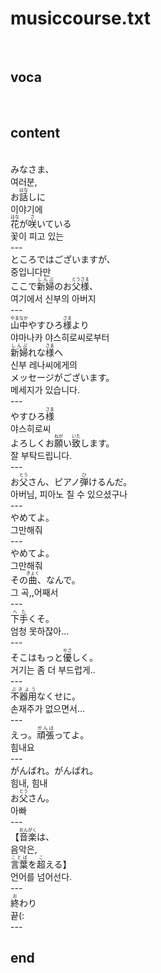 <h1>musiccourse.txt</h1><br>
<h2>voca</h2><br>
<h2>content</h2><br>
みなさま、<br>
여러분,<br>
お<ruby><rb>話</rb><rt>はな</rt></ruby>しに<br>
이야기에<br>
<ruby><rb>花</rb><rt>はな</rt></ruby>が<ruby><rb>咲</rb><rt>さ</rt></ruby>いている<br>
꽃이 피고 있는<br>
---<br>
ところではございますが、<br>
중입니다만<br>
ここで<ruby><rb>新婦</rb><rt>しんぷ</rt></ruby>のお<ruby><rb>父様</rb><rt>とうさま</rt></ruby>、<br>
여기에서 신부의 아버지<br>
---<br>
<ruby><rb>山中</rb><rt>やまなか</rt></ruby>やすひろ<ruby><rb>様</rb><rt>さま</rt></ruby>より<br>
야마나카 야스히로씨로부터<br>
<ruby><rb>新婦</rb><rt>しんぷ</rt></ruby>れな<ruby><rb>様</rb><rt>さま</rt></ruby>へ<br>
신부 레나씨에게의<br>
メッセージがございます。<br>
메세지가 있습니다.<br>
---<br>
やすひろ<ruby><rb>様</rb><rt>さま</rt></ruby><br>
야스히로씨<br>
よろしくお<ruby><rb>願</rb><rt>ねが</rt></ruby>い<ruby><rb>致</rb><rt>いた</rt></ruby>します。<br>
잘 부탁드립니다.<br>
---<br>
お<ruby><rb>父</rb><rt>とう</rt></ruby>さん、ピアノ<ruby><rb>弾</rb><rt>ひ</rt></ruby>けるんだ。<br>
아버님, 피아노 칠 수 있으셨구나<br>
---<br>
やめてよ。<br>
그만해줘<br>
---<br>
やめてよ。<br>
그만해줘<br>
その<ruby><rb>曲</rb><rt>きょく</rt></ruby>、なんで。<br>
그 곡,,어째서<br>
---<br>
<ruby><rb>下手</rb><rt>へた</rt></ruby>くそ。<br>
엄청 못하잖아...<br>
---<br>
そこはもっと<ruby><rb>優</rb><rt>やさ</rt></ruby>しく。<br>
거기는 좀 더 부드럽게..<br>
---<br>
<ruby><rb>不器用</rb><rt>ぶきよう</rt></ruby>なくせに。<br>
손재주가 없으면서...<br>
---<br>
えっ。<ruby><rb>頑張</rb><rt>がんば</rt></ruby>ってよ。<br>
힘내요<br>
---<br>
がんばれ。がんばれ。<br>
힘내, 힘내<br>
お<ruby><rb>父</rb><rt>とう</rt></ruby>さん。<br>
아빠<br>
---<br>
【<ruby><rb>音楽</rb><rt>おんがく</rt></ruby>は、<br>
음악은,<br>
<ruby><rb>言葉</rb><rt>ことば</rt></ruby>を<ruby><rb>超</rb><rt>こ</rt></ruby>える】<br>
언어를 넘어선다.<br>
---<br>
<ruby><rb>終</rb><rt>お</rt></ruby>わり<br>
끝(:<br>
---<br>
<h2>end</h2><br>
